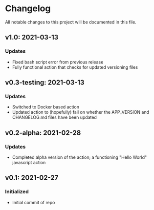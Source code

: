 # Changelog

All notable changes to this project will be documented in this file.

## v1.0: 2021-03-13
### Updates
 - Fixed bash script error from previous release
 - Fully functional action that checks for updated versioning files

## v0.3-testing: 2021-03-13
### Updates
 - Switched to Docker based action
 - Updated action to (hopefully) fail on whether the APP_VERSION and CHANGELOG.md files have been updated

## v0.2-alpha: 2021-02-28
### Updates
 - Completed alpha version of the action; a functioning "Hello World" javascript action

##  v0.1: 2021-02-27
### Initialized
 - Initial commit of repo